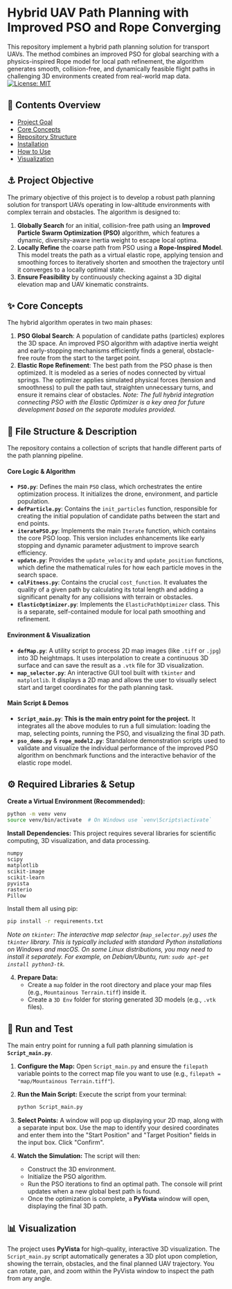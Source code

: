 # Hybrid UAV Path Planning with Improved PSO and Rope Converging
This repository implement a hybrid path planning solution for transport UAVs. The method combines an improved PSO for global searching with a physics-inspired Rope model for local path refinement, the algorithm generates smooth, collision-free, and dynamically feasible flight paths in challenging 3D environments created from real-world map data. 
[![License: MIT](https://img.shields.io/badge/License-MIT-blue.svg)](https://opensource.org/licenses/MIT)

## 📖 Contents Overview
* [Project Goal](#-project-goal)
* [Core Concepts](#-core-concepts)
* [Repository Structure](#-repository-structure)
* [Installation](#-installation)
* [How to Use](#-how-to-use)
* [Visualization](#-visualization)

## ⚓ Project Objective

The primary objective of this project is to develop a robust path planning solution for transport UAVs operating in low-altitude environments with complex terrain and obstacles. The algorithm is designed to:
1.  **Globally Search** for an initial, collision-free path using an **Improved Particle Swarm Optimization (PSO)** algorithm, which features a dynamic, diversity-aware inertia weight to escape local optima.
2.  **Locally Refine** the coarse path from PSO using a **Rope-Inspired Model**. This model treats the path as a virtual elastic rope, applying tension and smoothing forces to iteratively shorten and smoothen the trajectory until it converges to a locally optimal state.
3.  **Ensure Feasibility** by continuously checking against a 3D digital elevation map and UAV kinematic constraints.

## ✨ Core Concepts

The hybrid algorithm operates in two main phases:

1.  **PSO Global Search**: A population of candidate paths (particles) explores the 3D space. An improved PSO algorithm with adaptive inertia weight and early-stopping mechanisms efficiently finds a general, obstacle-free route from the start to the target point.
2.  **Elastic Rope Refinement**: The best path from the PSO phase is then optimized. It is modeled as a series of nodes connected by virtual springs. The optimizer applies simulated physical forces (tension and smoothness) to pull the path taut, straighten unnecessary turns, and ensure it remains clear of obstacles. *Note: The full hybrid integration connecting PSO with the Elastic Optimizer is a key area for future development based on the separate modules provided.*

## 📁 File Structure & Description

The repository contains a collection of scripts that handle different parts of the path planning pipeline.

#### Core Logic & Algorithm
* **`PSO.py`**: Defines the main `PSO` class, which orchestrates the entire optimization process. It initializes the drone, environment, and particle population.
* **`defParticle.py`**: Contains the `init_particles` function, responsible for creating the initial population of candidate paths between the start and end points.
* **`iteratePSO.py`**: Implements the main `Iterate` function, which contains the core PSO loop. This version includes enhancements like early stopping and dynamic parameter adjustment to improve search efficiency.
* **`update.py`**: Provides the `update_velocity` and `update_position` functions, which define the mathematical rules for how each particle moves in the search space.
* **`calFitness.py`**: Contains the crucial `cost_function`. It evaluates the quality of a given path by calculating its total length and adding a significant penalty for any collisions with terrain or obstacles.
* **`ElasticOptimizer.py`**: Implements the `ElasticPathOptimizer` class. This is a separate, self-contained module for local path smoothing and refinement.

#### Environment & Visualization
* **`defMap.py`**: A utility script to process 2D map images (like `.tiff` or `.jpg`) into 3D heightmaps. It uses interpolation to create a continuous 3D surface and can save the result as a `.vtk` file for 3D visualization.
* **`map_selector.py`**: An interactive GUI tool built with `tkinter` and `matplotlib`. It displays a 2D map and allows the user to visually select start and target coordinates for the path planning task.

#### Main Script & Demos
* **`Script_main.py`**: **This is the main entry point for the project.** It integrates all the above modules to run a full simulation: loading the map, selecting points, running the PSO, and visualizing the final 3D path.
* **`pso_demo.py`** & **`rope_model2.py`**: Standalone demonstration scripts used to validate and visualize the individual performance of the improved PSO algorithm on benchmark functions and the interactive behavior of the elastic rope model.

## ⚙️ Required Libraries & Setup

**Create a Virtual Environment (Recommended):**
  ```bash
  python -m venv venv
  source venv/bin/activate  # On Windows use `venv\Scripts\activate`
  ```
**Install Dependencies:**
  This project requires several libraries for scientific computing, 3D visualization, and data processing. 
  
  ```
  numpy
  scipy
  matplotlib
  scikit-image
  scikit-learn
  pyvista
  rasterio
  Pillow
  ```
  Install them all using pip:
  ```bash
  pip install -r requirements.txt
  ```
*Note on `tkinter`: The interactive map selector (`map_selector.py`) uses the `tkinter` library. This is typically included with standard Python installations on Windows and macOS. On some Linux distributions, you may need to install it separately. For example, on Debian/Ubuntu, run: `sudo apt-get install python3-tk`.*

4.  **Prepare Data:**
    * Create a `map` folder in the root directory and place your map files (e.g., `Mountainous Terrain.tiff`) inside it.
    * Create a `3D Env` folder for storing generated 3D models (e.g., `.vtk` files).

## 🚀 Run and Test

The main entry point for running a full path planning simulation is **`Script_main.py`**.

1.  **Configure the Map:**
    Open `Script_main.py` and ensure the `filepath` variable points to the correct map file you want to use (e.g., `filepath = "map/Mountainous Terrain.tiff"`).

2.  **Run the Main Script:**
    Execute the script from your terminal:
    ```bash
    python Script_main.py
    ```
3.  **Select Points:**
    A window will pop up displaying your 2D map, along with a separate input box. Use the map to identify your desired coordinates and enter them into the "Start Position" and "Target Position" fields in the input box. Click "Confirm".

4.  **Watch the Simulation:**
    The script will then:
    * Construct the 3D environment.
    * Initialize the PSO algorithm.
    * Run the PSO iterations to find an optimal path. The console will print updates when a new global best path is found.
    * Once the optimization is complete, a **PyVista** window will open, displaying the final 3D path.

## 📊 Visualization

The project uses **PyVista** for high-quality, interactive 3D visualization. The `Script_main.py` script automatically generates a 3D plot upon completion, showing the terrain, obstacles, and the final planned UAV trajectory. You can rotate, pan, and zoom within the PyVista window to inspect the path from any angle.



